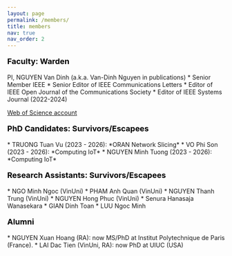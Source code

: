 ```yaml
---
layout: page
permalink: /members/
title: members
nav: true
nav_order: 2
---
```



<p style="text-align: left; color: black; font-size:18px;font-weight:bold">Faculty: Warden</p> 
PI, NGUYEN Van Dinh (a.k.a. Van-Dinh Nguyen in publications)
 * Senior Member IEEE
 * Senior Editor of IEEE Communications Letters
 * Editor of IEEE Open Journal of the Communications Society
 * Editor of IEEE Systems Journal (2022-2024)
 
[Web of Science account](https://www.webofscience.com/wos/author/record/ABE-6038-2020)
  
 


<p style="text-align: left; color: black; font-size:18px;font-weight:bold">PhD Candidates: Survivors/Escapees</p>
 * TRUONG Tuan Vu (2023 - 2026): *ORAN Network Slicing*
 * VO Phi Son (2023 - 2026): *Computing IoT*
 * NGUYEN Minh Tuong (2023 - 2026): *Computing IoT*



<p style="text-align: left; color: black; font-size:18px;font-weight:bold">Research Assistants: Survivors/Escapees</p>
* NGO Minh Ngoc (VinUni)
* PHAM Anh Quan (VinUni)
* NGUYEN Thanh Trung (VinUni)
* NGUYEN Hong Phuc (VinUni)
* Senura Hanasaja Wanasekara
* GIAN Dinh Toan
* LUU Ngoc Minh 


<p style="text-align: left; color: black; font-size:18px;font-weight:bold">Alumni</p>
* NGUYEN Xuan Hoang (RA): now MS/PhD at Institut Polytechnique de Paris (France).
* LAI Dac Tien (VinUni, RA): now PhD at UIUC (USA)




